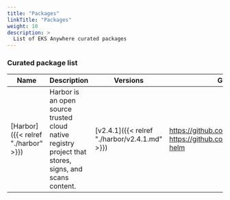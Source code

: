 ```yaml
---
title: "Packages"
linkTitle: "Packages"
weight: 10
description: >
  List of EKS Anywhere curated packages
---
```


### Curated package list

| Name                       | Description                | Versions                  | GitHub                      |
|----------------------------|----------------------------|---------------------------|-----------------------------|
| [Harbor]({{< relref "./harbor" >}}) | Harbor is an open source trusted cloud native registry project that stores, signs, and scans content. | [v2.4.1]({{< relref "./harbor/v2.4.1.md" >}}) | https://github.com/goharbor/harbor<br>https://github.com/goharbor/harbor-helm |